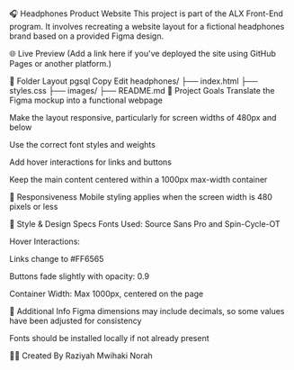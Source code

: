 🎧 Headphones Product Website
This project is part of the ALX Front-End program. It involves recreating a website layout for a fictional headphones brand based on a provided Figma design.

🌐 Live Preview
(Add a link here if you've deployed the site using GitHub Pages or another platform.)

📂 Folder Layout
pgsql
Copy
Edit
headphones/
├── index.html
├── styles.css
├── images/
├── README.md
🎯 Project Goals
Translate the Figma mockup into a functional webpage

Make the layout responsive, particularly for screen widths of 480px and below

Use the correct font styles and weights

Add hover interactions for links and buttons

Keep the main content centered within a 1000px max-width container

📱 Responsiveness
Mobile styling applies when the screen width is 480 pixels or less

🎨 Style & Design Specs
Fonts Used: Source Sans Pro and Spin-Cycle-OT

Hover Interactions:

Links change to #FF6565

Buttons fade slightly with opacity: 0.9

Container Width: Max 1000px, centered on the page

📝 Additional Info
Figma dimensions may include decimals, so some values have been adjusted for consistency

Fonts should be installed locally if not already present

👩‍💻 Created By
Raziyah Mwihaki Norah